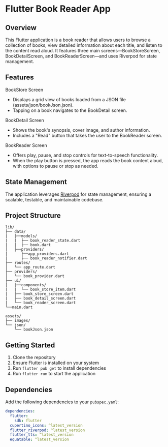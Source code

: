 # Flutter Book Reader App

## Overview

This Flutter application is a book reader that allows users to browse a collection of books, view detailed information about each title, and listen to the content read aloud. It features three main screens—BookStoreScreen, BookDetailScreen, and BookReaderScreen—and uses Riverpod for state management.

## Features

BookStore Screen
- Displays a grid view of books loaded from a JSON file (assets/json/bookJson.json).
- Tapping on a book navigates to the BookDetail screen.

BookDetail Screen
- Shows the book's synopsis, cover image, and author information.
- Includes a "Read" button that takes the user to the BookReader screen.

BookReader Screen
- Offers play, pause, and stop controls for text-to-speech functionality.
- When the play button is pressed, the app reads the book content aloud, with options to pause or stop as needed.

## State Management
The application leverages [Riverpod](https://riverpod.dev/) for state management, ensuring a scalable, testable, and maintainable codebase.

## Project Structure
```
lib/
├── data/
|   ├──models/
|   |  ├── book_reader_state.dart
|   |  ├── book.dart
│   ├──providers/
|      ├──app_providers.dart
|      ├── book_reader_notifier.dart 
├── routes/
│   └── app_route.dart    
├── providers/
│   └── book_provider.dart
├── ui/
|   ├──components/
|   |  └── book_store_item.dart
|   ├── book_store_screen.dart 
|   ├── book_detail_screen.dart
|   └── book_reader_screen.dart
└──main.dart

assets/
├── images/
└── json/
    └── bookJson.json
```

## Getting Started

1. Clone the repository
2. Ensure Flutter is installed on your system
3. Run `flutter pub get` to install dependencies
4. Run `flutter run` to start the application

## Dependencies

Add the following dependencies to your `pubspec.yaml`:

```yaml
dependencies:
  flutter:
    sdk: flutter
  cupertino_icons: ^latest_version
  flutter_riverpod: ^latest_version
  flutter_tts: ^latest_version
  equatable: ^latest_version

```




